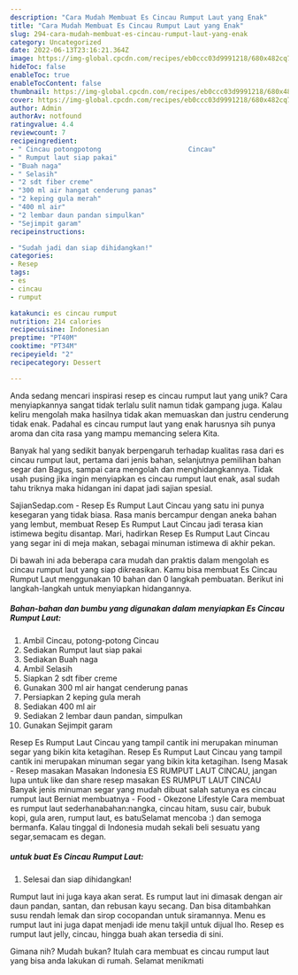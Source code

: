 ```yaml
---
description: "Cara Mudah Membuat Es Cincau Rumput Laut yang Enak"
title: "Cara Mudah Membuat Es Cincau Rumput Laut yang Enak"
slug: 294-cara-mudah-membuat-es-cincau-rumput-laut-yang-enak
category: Uncategorized
date: 2022-06-13T23:16:21.364Z
image: https://img-global.cpcdn.com/recipes/eb0ccc03d9991218/680x482cq70/es-cincau-rumput-laut-foto-resep-utama.jpg
hideToc: false
enableToc: true
enableTocContent: false
thumbnail: https://img-global.cpcdn.com/recipes/eb0ccc03d9991218/680x482cq70/es-cincau-rumput-laut-foto-resep-utama.jpg
cover: https://img-global.cpcdn.com/recipes/eb0ccc03d9991218/680x482cq70/es-cincau-rumput-laut-foto-resep-utama.jpg
author: Admin
authorAv: notfound
ratingvalue: 4.4
reviewcount: 7
recipeingredient:
- " Cincau potongpotong                      Cincau"
- " Rumput laut siap pakai"
- "Buah naga"
- " Selasih"
- "2 sdt fiber creme"
- "300 ml air hangat cenderung panas"
- "2 keping gula merah"
- "400 ml air"
- "2 lembar daun pandan simpulkan"
- "Sejimpit garam"
recipeinstructions:

- "Sudah jadi dan siap dihidangkan!"
categories:
- Resep
tags:
- es
- cincau
- rumput

katakunci: es cincau rumput 
nutrition: 214 calories
recipecuisine: Indonesian
preptime: "PT40M"
cooktime: "PT34M"
recipeyield: "2"
recipecategory: Dessert

---
```





Anda sedang mencari inspirasi resep es cincau rumput laut yang unik? Cara menyiapkannya sangat tidak terlalu sulit namun tidak gampang juga. Kalau keliru mengolah maka hasilnya tidak akan memuaskan dan justru cenderung tidak enak. Padahal es cincau rumput laut yang enak harusnya sih punya aroma dan cita rasa yang mampu memancing selera Kita.





Banyak hal yang sedikit banyak berpengaruh terhadap kualitas rasa dari es cincau rumput laut, pertama dari jenis bahan, selanjutnya pemilihan bahan segar dan Bagus, sampai cara mengolah dan menghidangkannya. Tidak usah pusing jika ingin menyiapkan es cincau rumput laut enak,      asal sudah tahu triknya maka hidangan ini dapat jadi sajian spesial.














SajianSedap.com - Resep Es Rumput Laut Cincau yang satu ini punya kesegaran yang tidak biasa. Rasa manis bercampur dengan aneka bahan yang lembut, membuat Resep Es Rumput Laut Cincau jadi terasa kian istimewa begitu disantap. Mari, hadirkan Resep Es Rumput Laut Cincau yang segar ini di meja makan, sebagai minuman istimewa di akhir pekan.






Di bawah ini ada beberapa cara mudah dan praktis dalam mengolah es cincau rumput laut yang siap dikreasikan. Kamu bisa membuat Es Cincau Rumput Laut menggunakan 10 bahan dan 0 langkah pembuatan. Berikut ini langkah-langkah untuk menyiapkan hidangannya.

<!--inarticleads1-->

##### Bahan-bahan dan bumbu yang digunakan dalam menyiapkan Es Cincau Rumput Laut:

1. Ambil  Cincau, potong-potong                      Cincau
1. Sediakan  Rumput laut siap pakai
1. Sediakan Buah naga
1. Ambil  Selasih
1. Siapkan 2 sdt fiber creme
1. Gunakan 300 ml air hangat cenderung panas
1. Persiapkan 2 keping gula merah
1. Sediakan 400 ml air
1. Sediakan 2 lembar daun pandan, simpulkan
1. Gunakan Sejimpit garam


Resep Es Rumput Laut Cincau yang tampil cantik ini merupakan minuman segar yang bikin kita ketagihan. Resep Es Rumput Laut Cincau yang tampil cantik ini merupakan minuman segar yang bikin kita ketagihan. Iseng Masak - Resep masakan Masakan Indonesia ES RUMPUT LAUT CINCAU, jangan lupa untuk like dan share resep masakan ES RUMPUT LAUT CINCAU Banyak jenis minuman segar yang mudah dibuat salah satunya es cincau rumput laut Berniat membuatnya - Food - Okezone Lifestyle Cara membuat es rumput laut sederhanabahan:nangka, cincau hitam, susu cair, bubuk kopi, gula aren, rumput laut, es batuSelamat mencoba :) dan semoga bermanfa. Kalau tinggal di Indonesia mudah sekali beli sesuatu yang segar,semacam es degan. 

<!--inarticleads2-->

#####  untuk buat Es Cincau Rumput Laut:


1. Selesai dan siap dihidangkan!

Rumput laut ini juga kaya akan serat. Es rumput laut ini dimasak dengan air daun pandan, santan, dan rebusan kayu secang. Dan bisa ditambahkan susu rendah lemak dan sirop cocopandan untuk siramannya. Menu es rumput laut ini juga dapat menjadi ide menu takjil untuk dijual lho. Resep es rumput laut jelly, cincau, hingga buah akan tersedia di sini. 

Gimana nih? Mudah bukan? Itulah cara membuat es cincau rumput laut yang bisa anda lakukan di rumah. Selamat menikmati
